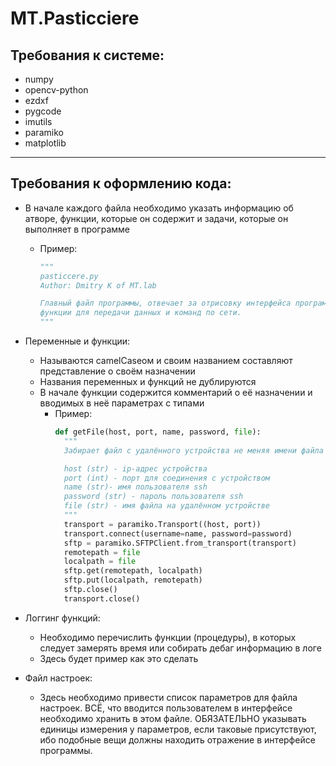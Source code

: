 # MT.Pasticciere

## Требования к системе:
* numpy
* opencv-python
* ezdxf
* pygcode
* imutils
* paramiko
* matplotlib

---

## Требования к оформлению кода:
* В начале каждого файла необходимо указать информацию об атворе, функции, которые он содержит и задачи, которые он выполняет в программе
    * Пример:
        ```python
        """
        pasticcere.py
        Author: Dmitry K of MT.lab

        Главный файл программы, отвечает за отрисовку интерфейса программы и содержит
        функции для передачи данных и команд по сети.
        """
        ```

* Переменные и функции:
    * Называются camelCaseом и своим названием составляют представление о своём назначении
    * Названия переменных и функций не дублируются
    * В начале функции содержится комментарий о её назначении и вводимых в неё параметрах с типами
        * Пример:
            ```python
            def getFile(host, port, name, password, file):
              """
              Забирает файл с удалённого устройства не меняя имени файла

              host (str) - ip-адрес устройства
              port (int) - порт для соединения с устройством
              name (str)- имя пользователя ssh
              password (str) - пароль пользователя ssh
              file (str) - имя файла на удалённом устройстве
              """
              transport = paramiko.Transport((host, port))
              transport.connect(username=name, password=password)
              sftp = paramiko.SFTPClient.from_transport(transport)
              remotepath = file
              localpath = file
              sftp.get(remotepath, localpath)
              sftp.put(localpath, remotepath)
              sftp.close()
              transport.close()
            ```


* Логгинг функций:
    * Необходимо перечислить функции (процедуры), в которых следует замерять время или собирать дебаг информацию в логе
    * Здесь будет пример как это сделать

* Файл настроек:
    * Здесь необходимо привести список параметров для файла настроек. ВСЁ, что вводится пользователем в интерфейсе необходимо хранить в этом файле. ОБЯЗАТЕЛЬНО указывать единицы измерения у параметров, если таковые присутствуют, ибо подобные вещи должны находить отражение в интерфейсе программы.
